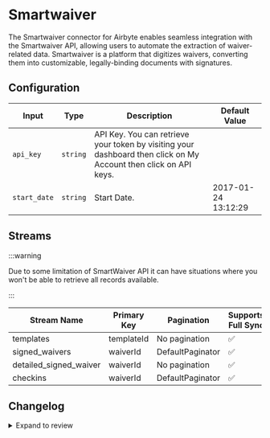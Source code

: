 # Smartwaiver
The Smartwaiver connector for Airbyte enables seamless integration with the Smartwaiver API, allowing users to automate the extraction of waiver-related data. Smartwaiver is a platform that digitizes waivers, converting them into customizable, legally-binding documents with signatures.

## Configuration

| Input | Type | Description | Default Value |
|-------|------|-------------|---------------|
| `api_key` | `string` | API Key. You can retrieve your token by visiting your dashboard then click on My Account then click on API keys. |  |
| `start_date` | `string` | Start Date.  | 2017-01-24 13:12:29 |

## Streams

:::warning

Due to some limitation of SmartWaiver API it can have situations where you won't be able to retrieve all records available.

:::

| Stream Name | Primary Key | Pagination | Supports Full Sync | Supports Incremental |
|-------------|-------------|------------|---------------------|----------------------|
| templates | templateId | No pagination | ✅ |  ❌  |
| signed_waivers | waiverId | DefaultPaginator | ✅ |  ❌  |
| detailed_signed_waiver | waiverId | No pagination | ✅ |  ❌  |
| checkins | waiverId | DefaultPaginator | ✅ |  ❌  |

## Changelog

<details>
  <summary>Expand to review</summary>

| Version          | Date              | Pull Request | Subject        |
|------------------|-------------------|--------------|----------------|
| 0.0.30 | 2025-08-09 | [64837](https://github.com/airbytehq/airbyte/pull/64837) | Update dependencies |
| 0.0.29 | 2025-08-02 | [64433](https://github.com/airbytehq/airbyte/pull/64433) | Update dependencies |
| 0.0.28 | 2025-07-12 | [63077](https://github.com/airbytehq/airbyte/pull/63077) | Update dependencies |
| 0.0.27 | 2025-07-05 | [62736](https://github.com/airbytehq/airbyte/pull/62736) | Update dependencies |
| 0.0.26 | 2025-06-28 | [62244](https://github.com/airbytehq/airbyte/pull/62244) | Update dependencies |
| 0.0.25 | 2025-06-14 | [60570](https://github.com/airbytehq/airbyte/pull/60570) | Update dependencies |
| 0.0.24 | 2025-05-10 | [60115](https://github.com/airbytehq/airbyte/pull/60115) | Update dependencies |
| 0.0.23 | 2025-05-04 | [59600](https://github.com/airbytehq/airbyte/pull/59600) | Update dependencies |
| 0.0.22 | 2025-04-27 | [58998](https://github.com/airbytehq/airbyte/pull/58998) | Update dependencies |
| 0.0.21 | 2025-04-19 | [58416](https://github.com/airbytehq/airbyte/pull/58416) | Update dependencies |
| 0.0.20 | 2025-04-12 | [57995](https://github.com/airbytehq/airbyte/pull/57995) | Update dependencies |
| 0.0.19 | 2025-04-05 | [57426](https://github.com/airbytehq/airbyte/pull/57426) | Update dependencies |
| 0.0.18 | 2025-03-29 | [56909](https://github.com/airbytehq/airbyte/pull/56909) | Update dependencies |
| 0.0.17 | 2025-03-22 | [56247](https://github.com/airbytehq/airbyte/pull/56247) | Update dependencies |
| 0.0.16 | 2025-03-08 | [55608](https://github.com/airbytehq/airbyte/pull/55608) | Update dependencies |
| 0.0.15 | 2025-03-01 | [55127](https://github.com/airbytehq/airbyte/pull/55127) | Update dependencies |
| 0.0.14 | 2025-02-22 | [54532](https://github.com/airbytehq/airbyte/pull/54532) | Update dependencies |
| 0.0.13 | 2025-02-15 | [54060](https://github.com/airbytehq/airbyte/pull/54060) | Update dependencies |
| 0.0.12 | 2025-02-08 | [53538](https://github.com/airbytehq/airbyte/pull/53538) | Update dependencies |
| 0.0.11 | 2025-02-01 | [53105](https://github.com/airbytehq/airbyte/pull/53105) | Update dependencies |
| 0.0.10 | 2025-01-25 | [52390](https://github.com/airbytehq/airbyte/pull/52390) | Update dependencies |
| 0.0.9 | 2025-01-18 | [51989](https://github.com/airbytehq/airbyte/pull/51989) | Update dependencies |
| 0.0.8 | 2025-01-11 | [51378](https://github.com/airbytehq/airbyte/pull/51378) | Update dependencies |
| 0.0.7 | 2024-12-28 | [50757](https://github.com/airbytehq/airbyte/pull/50757) | Update dependencies |
| 0.0.6 | 2024-12-21 | [50304](https://github.com/airbytehq/airbyte/pull/50304) | Update dependencies |
| 0.0.5 | 2024-12-14 | [49732](https://github.com/airbytehq/airbyte/pull/49732) | Update dependencies |
| 0.0.4 | 2024-12-12 | [49435](https://github.com/airbytehq/airbyte/pull/49435) | Update dependencies |
| 0.0.3 | 2024-12-11 | [49117](https://github.com/airbytehq/airbyte/pull/49117) | Starting with this version, the Docker image is now rootless. Please note that this and future versions will not be compatible with Airbyte versions earlier than 0.64 |
| 0.0.2 | 2024-10-29 | [47825](https://github.com/airbytehq/airbyte/pull/47825) | Update dependencies |
| 0.0.1 | 2024-10-09 | | Initial release by [@avirajsingh7](https://github.com/avirajsingh7) via Connector Builder |

</details>
